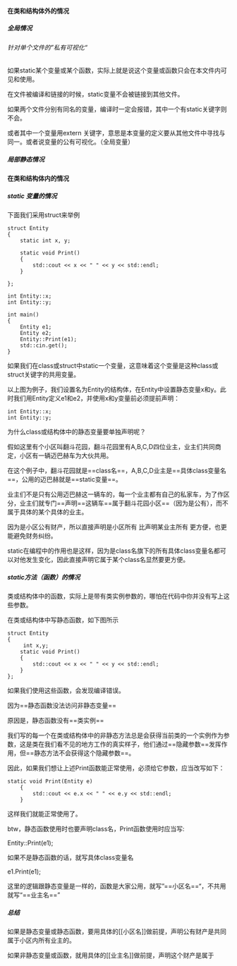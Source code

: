 
#### 在类和结构体外的情况
##### 全局情况
###### 针对单个文件的”私有可视化“
如果static某个变量或某个函数，实际上就是说这个变量或函数只会在本文件内可见和使用。

在文件被编译和链接的时候，static变量不会被链接到其他文件。

如果两个文件分别有同名的变量，编译时一定会报错，其中一个有static关键字则不会。

或者其中一个变量用extern 关键字，意思是本变量的定义要从其他文件中寻找与同一。或者说变量的公有可视化。（全局变量）

##### 局部静态情况

#### 在类和结构体内的情况
##### static 变量的情况
下面我们采用struct来举例
```
struct Entity
{
	static int x, y;
	
	static void Print()
	{
		std::cout << x << " " << y << std::endl;
	}

};

int Entity::x;
int Entity::y;

int main()
{
	Entity e1;
	Entity e2;
	Entity::Print(e1);
	std::cin.get();
}
```
  如果我们在class或struct中static一个变量，这意味着这个变量是这种class或struct关键字的共用变量。
  
  以上图为例子，我们设置名为Entity的结构体，在Entity中设置静态变量x和y。此时我们用Entity定义e1和e2，并使用x和y变量前必须提前声明：

```
int Entity::x;
int Entity::y;
```

为什么class或结构体中的静态变量要单独声明呢？

假如这里有个小区叫翻斗花园，翻斗花园里有A,B,C,D四位业主，业主们共同商定，小区有一辆迈巴赫车为大伙共用。

在这个例子中，翻斗花园就是==class名==，A,B,C,D业主是==具体class变量名==，公用的迈巴赫就是==static变量==。

业主们不是只有公用迈巴赫这一辆车的，每一个业主都有自己的私家车，为了作区分，业主们就专门==声明==这辆车==属于翻斗花园小区==（因为是公有），而不属于具体的某个具体的业主。

因为是小区公有财产，所以直接声明是小区所有 比声明某业主所有 更方便，也更能避免财务纠纷。

static在编程中的作用也是这样，因为是class名旗下的所有具体class变量名都可以对他发生变化，因此直接声明它属于某个class名显然要更方便。

##### static方法（函数）的情况
类或结构体中的函数，实际上是带有类实例参数的，哪怕在代码中你并没有写上这些参数。

在类或结构体中写静态函数，如下图所示

```
struct Entity
{
	 int x,y;
	static void Print()
	{
		std::cout << x << " " << y << std::endl;
	}
};
```
如果我们使用这些函数，会发现编译错误。

因为==静态函数没法访问非静态变量==

原因是，静态函数没有==类实例==

我们写的每一个在类或结构体中的非静态方法总是会获得当前类的一个实例作为参数，这是类在我们看不见的地方工作的真实样子，他们通过==隐藏参数==发挥作用，但==静态方法不会获得这个隐藏参数==。

因此，如果我们想让上述Print函数能正常使用，必须给它参数，应当改写如下：
```
static void Print(Entity e)
	{
		std::cout << e.x << " " << e.y << std::endl;
	}
```
	
这样我们就能正常使用了。

btw，静态函数使用时也要声明class名，Print函数使用时应当写:

Entity::Print(e1);

如果不是静态函数的话，就写具体class变量名

e1.Print(e1);

这里的逻辑跟静态变量是一样的，函数是大家公用，就写”==小区名==“，不共用就写“==业主名==”



##### 总结
如果是静态变量或静态函数，要用具体的[[小区名]]做前提，声明公有财产是共同属于小区内所有业主的。

如果非静态变量或函数，就用具体的[[业主名]]做前提，声明这个财产是属于